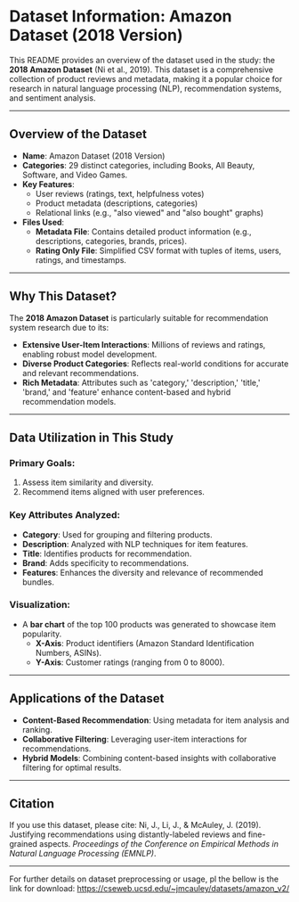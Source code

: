 # Dataset Information: Amazon Dataset (2018 Version)

This README provides an overview of the dataset used in the study: the **2018 Amazon Dataset** (Ni et al., 2019). This dataset is a comprehensive collection of product reviews and metadata, making it a popular choice for research in natural language processing (NLP), recommendation systems, and sentiment analysis.

---

## Overview of the Dataset

- **Name**: Amazon Dataset (2018 Version)
- **Categories**: 29 distinct categories, including Books, All Beauty, Software, and Video Games.
- **Key Features**:
  - User reviews (ratings, text, helpfulness votes)
  - Product metadata (descriptions, categories)
  - Relational links (e.g., "also viewed" and "also bought" graphs)
- **Files Used**:
  - **Metadata File**: Contains detailed product information (e.g., descriptions, categories, brands, prices).
  - **Rating Only File**: Simplified CSV format with tuples of items, users, ratings, and timestamps.

---

## Why This Dataset?

The **2018 Amazon Dataset** is particularly suitable for recommendation system research due to its:
- **Extensive User-Item Interactions**: Millions of reviews and ratings, enabling robust model development.
- **Diverse Product Categories**: Reflects real-world conditions for accurate and relevant recommendations.
- **Rich Metadata**: Attributes such as 'category,' 'description,' 'title,' 'brand,' and 'feature' enhance content-based and hybrid recommendation models.

---

## Data Utilization in This Study

### Primary Goals:
1. Assess item similarity and diversity.
2. Recommend items aligned with user preferences.

### Key Attributes Analyzed:
- **Category**: Used for grouping and filtering products.
- **Description**: Analyzed with NLP techniques for item features.
- **Title**: Identifies products for recommendation.
- **Brand**: Adds specificity to recommendations.
- **Features**: Enhances the diversity and relevance of recommended bundles.

### Visualization:
- A **bar chart** of the top 100 products was generated to showcase item popularity.
  - **X-Axis**: Product identifiers (Amazon Standard Identification Numbers, ASINs).
  - **Y-Axis**: Customer ratings (ranging from 0 to 8000).

---

## Applications of the Dataset

- **Content-Based Recommendation**: Using metadata for item analysis and ranking.
- **Collaborative Filtering**: Leveraging user-item interactions for recommendations.
- **Hybrid Models**: Combining content-based insights with collaborative filtering for optimal results.

---

## Citation

If you use this dataset, please cite:
Ni, J., Li, J., & McAuley, J. (2019). Justifying recommendations using distantly-labeled reviews and fine-grained aspects. *Proceedings of the Conference on Empirical Methods in Natural Language Processing (EMNLP)*.

---

For further details on dataset preprocessing or usage, pl
the bellow is the link for download: 
https://cseweb.ucsd.edu/~jmcauley/datasets/amazon_v2/